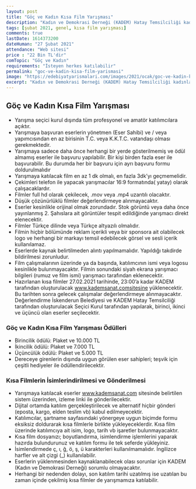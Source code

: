 ```yaml
---
layout: post
title: "Göç ve Kadın Kısa Film Yarışması"
description: "Kadın ve Demokrasi Derneği (KADEM) Hatay Temsilciliği kadınların hayatında önemli izler bırakan, Göç ve Kadın konulu kısa film yarışması düzenliyor."
tags: [şubat 2021, genel, kısa film yarışması]
comments: true
lastDate: 1614373200 
dateHuman: "27 Şubat 2021"
attendance: "Web sitesi"
price : "22 Bin TL'dir"
comTopic: "Göç ve Kadın"
requirements: "İsteyen herkes katılabilir"
permalink: "goc-ve-kadin-kisa-film-yarismasi"
image: "https://edebiyatyarismalari.com/images/2021/ocak/goc-ve-kadin-kisa-film-yarismasi.jpg"
excerpt: "Kadın ve Demokrasi Derneği (KADEM) Hatay Temsilciliği kadınların hayatında önemli izler bırakan, Göç ve Kadın konulu kısa film yarışması düzenliyor."
---
```


## Göç ve Kadın Kısa Film Yarışması
- Yarışma seçici kurul dışında tüm profesyonel ve amatör katılımcılara açıktır.
- Yarışmaya başvuran eserlerin yönetmen (Eser Sahibi) ve / veya yapımcısından en az birisinin T.C. veya K.K.T.C. vatandaşı olması gerekmektedir.
- Yarışmaya sadece daha önce herhangi bir yerde gösterilmemiş ve ödül almamış eserler ile başvuru yapılabilir. Bir kişi birden fazla eser ile başvurabilir. Bu durumda her bir başvuru için ayrı başvuru formu doldurulmalıdır
- Yarışmaya katılacak film en az 1 dk olmalı, en fazla 3dk’yı geçmemelidir.
- Çekimleri telefon ile yapacak yarışmacılar 16:9 formatında( yatay) olarak çalışacaklardır.
- Filmler full hd olarak çekilecek, .mov veya .mp4 uzantılı olacaktır.
- Düşük çözünürlüklü filmler değerlendirmeye alınmayacaktır.
- Eserler kesinlikle orijinal olmak zorundadır. Stok görüntü veya daha önce yayınlanmış 2. Şahıslara ait görüntüler tespit edildiğinde yarışmacı direkt elenecektir.
- Filmler Türkçe dilinde veya Türkçe altyazılı olmalıdır.
- Filmin hiçbir bölümünde reklam içerikli veya bir sponsora ait olabilecek logo ve herhangi bir markayı temsil edebilecek görsel ve sesli içerik kullanılamaz.
- Eserlerde kaynak belirtilmeden alıntı yapılmamalıdır. Yapıldığı takdirde bildirilmesi zorunludur.
- Film çalışmalarının üzerinde ya da başında, katılımcının ismi veya logosu kesinlikle bulunmayacaktır. Filmin sonundaki siyah ekrana yarışmacı bilgileri (rumuz ve film ismi) yarışmacı tarafından eklenecektir.
- Hazırlanan kısa filmler 27.02.2021 tarihinde, 23:00’a kadar KADEM tarafından oluşturulacak www.kademsanat.comsitesine yüklenecektir. Bu tarihten sonra gelecek çalışmalar değerlendirmeye alınmayacaktır. Değerlendirme İskenderun Belediyesi ve KADEM Hatay Temsilciliği tarafından oluşturulacak Seçici Kurul tarafından yapılarak, birinci, ikinci ve üçüncü olan eserler seçilecektir.

### Göç ve Kadın Kısa Film Yarışması Ödülleri
- Birincilik ödülü: Plaket ve 10.000 TL
- İkincilik ödülü: Plaket ve 7.000 TL
- Üçüncülük ödülü: Plaket ve 5.000 TL
- Dereceye girenlerin dışında uygun görülen eser sahipleri; teşvik için çeşitli hediyeler ile ödüllendirilecektir.

### Kısa Filmlerin İsimlerindirilmesi ve Gönderilmesi
- Yarışmaya katılacak eserler www.kademsanat.com sitesinde belirtilen sistem üzerinden, izleme linki ile gönderilecektir.
- Dijital ortamda katılım gerçekleştirilecek ve alternatif hiçbir gönderi (eposta, kargo, elden teslim vb) kabul edilmeyecektir.
- Katılımcılar, şartname sayfasındaki yönergeye uygun biçimde formu eksiksiz doldurarak kısa filmlerle birlikte yükleyeceklerdir. Kısa film üzerinde katılımcıya ait isim, logo, tarih vb işaretler bulunmayacaktır.
- Kısa film dosyanızı; boyutlandırma, isimlendirme işlemlerini yaparak hazırda bulundurunuz ve katılım formu ile tek seferde yükleyiniz.
- İsimlendirmede ç, ı, ğ, ö, ş, ü karakterleri kullanılmamalıdır. İngilizce harfler ve alt çizgi (_) kullanılabilir.
- Eserlerin yüklenmesinden kaynaklanabilecek olası sorunlar için KADEM (Kadın ve Demokrasi Derneği) sorumlu olmayacaktır.
- Herhangi bir nedenden dolayı, son katılım tarihi uzatılmış ise uzatılan bu zaman içinde çekilmiş kısa filmler de yarışmamıza katılabilir.